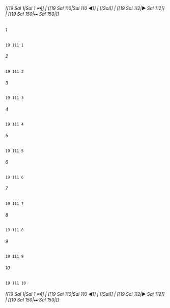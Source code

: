 
###### [[19 Sal 1|Sal 1 ⏮]] | [[19 Sal 110|Sal 110 ◀]] | [[Sal]] | [[19 Sal 112|▶ Sal 112]] | [[19 Sal 150|⏭ Sal 150|]]

###### 1
``` verse
19 111 1 
```
###### 2
``` verse
19 111 2 
```
###### 3
``` verse
19 111 3 
```
###### 4
``` verse
19 111 4 
```
###### 5
``` verse
19 111 5 
```
###### 6
``` verse
19 111 6 
```
###### 7
``` verse
19 111 7 
```
###### 8
``` verse
19 111 8 
```
###### 9
``` verse
19 111 9 
```
###### 10
``` verse
19 111 10 
```

###### [[19 Sal 1|Sal 1 ⏮]] | [[19 Sal 110|Sal 110 ◀]] | [[Sal]] | [[19 Sal 112|▶ Sal 112]] | [[19 Sal 150|⏭ Sal 150|]]

